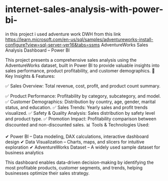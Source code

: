 # internet-sales-analysis-with-power-bi-
in this project i used adventure work DWH from this link
https://learn.microsoft.com/en-us/sql/samples/adventureworks-install-configure?view=sql-server-ver16&tabs=ssms
AdventureWorks Sales Analysis Dashboard – Power BI

This project presents a comprehensive sales analysis using the AdventureWorks dataset, built in Power BI to provide valuable insights into sales performance, product profitability, and customer demographics.
🔹 Key Insights & Features:

✅ Sales Overview: Total revenue, cost, profit, and product count summary.
</br>

✅ Product Performance: Profitability by category, subcategory, and model.
✅ Customer Demographics: Distribution by country, age, gender, marital status, and education.
✅ Sales Trends: Yearly sales and profit trends visualized.
✅ Safety & Quality Analysis: Sales distribution by safety level and product type.
✅ Promotion Impact: Profitability comparison between discounted and non-discounted sales.
📊 Tools & Technologies Used:

✔ Power BI – Data modeling, DAX calculations, interactive dashboard design
✔ Data Visualization – Charts, maps, and slicers for intuitive exploration
✔ AdventureWorks Dataset – A widely used sample dataset for business analytics

This dashboard enables data-driven decision-making by identifying the most profitable products, customer segments, and trends, helping businesses optimize their sales strategy.
